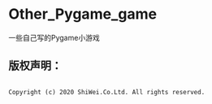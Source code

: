 # Other_Pygame_game
一些自己写的Pygame小游戏


 ## 版权声明：
```txt

Copyright (c) 2020 ShiWei.Co.Ltd. All rights reserved.

```
